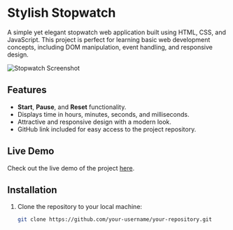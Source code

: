 # Stylish Stopwatch

A simple yet elegant stopwatch web application built using HTML, CSS, and JavaScript. This project is perfect for learning basic web development concepts, including DOM manipulation, event handling, and responsive design.

![Stopwatch Screenshot](path-to-your-screenshot.png)

## Features

- **Start**, **Pause**, and **Reset** functionality.
- Displays time in hours, minutes, seconds, and milliseconds.
- Attractive and responsive design with a modern look.
- GitHub link included for easy access to the project repository.

## Live Demo

Check out the live demo of the project [here](https://your-live-demo-link.com).

## Installation

1. Clone the repository to your local machine:

   ```bash
   git clone https://github.com/your-username/your-repository.git
